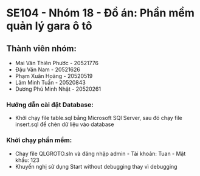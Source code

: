 # SE104 - Nhóm 18 - Đồ án: Phần mềm quản lý gara ô tô
## Thành viên nhóm: 
+ Mai Văn Thiên Phước - 20521776 
+ Đậu Văn Nam - 20521626
+ Phạm Xuân Hoàng - 20520519
+ Lâm Minh Tuấn - 20520843
+ Dương Phú Minh Nhật - 20520261

### Hướng dẫn cài đặt Database: 
+ Khởi chạy file table.sql bằng Microsoft SQl Server, sau đó chạy file insert.sql để chèn dữ liệu vào database
### Khởi chạy phần mềm:
+ Chạy file QLGROTO.sln và đăng nhập admin - Tài khoản: Tuan  -  Mật khẩu: 123
+ Khuyến nghị sử dụng Start without debugging thay vì debugging
